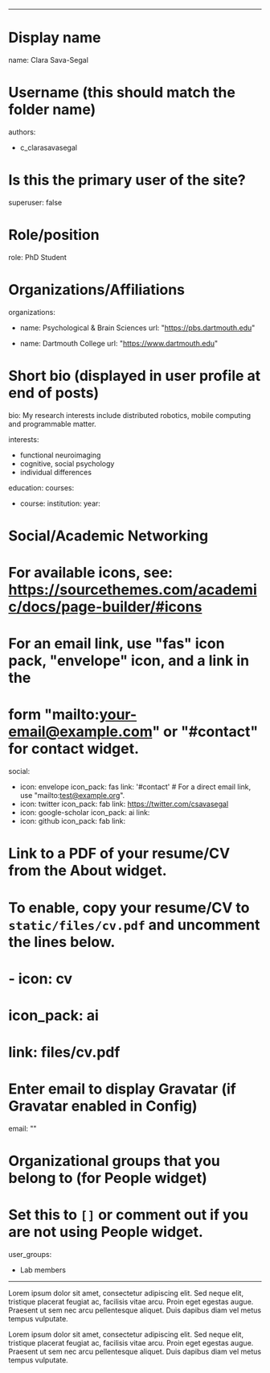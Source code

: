 
---
# Display name
name: Clara Sava-Segal

# Username (this should match the folder name)
authors:
- c_clarasavasegal

# Is this the primary user of the site?
superuser: false

# Role/position
role: PhD Student

# Organizations/Affiliations
organizations:
- name: Psychological & Brain Sciences
  url: "https://pbs.dartmouth.edu"
  
- name: Dartmouth College
  url: "https://www.dartmouth.edu"

# Short bio (displayed in user profile at end of posts)
bio: My research interests include distributed robotics, mobile computing and programmable matter.

interests:
- functional neuroimaging
- cognitive, social psychology
- individual differences

education:
  courses:
  - course: 
    institution:
    year: 

# Social/Academic Networking
# For available icons, see: https://sourcethemes.com/academic/docs/page-builder/#icons
#   For an email link, use "fas" icon pack, "envelope" icon, and a link in the
#   form "mailto:your-email@example.com" or "#contact" for contact widget.
social:
- icon: envelope
  icon_pack: fas
  link: '#contact'  # For a direct email link, use "mailto:test@example.org".
- icon: twitter
  icon_pack: fab
  link: https://twitter.com/csavasegal
- icon: google-scholar
  icon_pack: ai
  link:
- icon: github
  icon_pack: fab
  link: 
# Link to a PDF of your resume/CV from the About widget.
# To enable, copy your resume/CV to `static/files/cv.pdf` and uncomment the lines below.
# - icon: cv
#   icon_pack: ai
#   link: files/cv.pdf

# Enter email to display Gravatar (if Gravatar enabled in Config)
email: ""

# Organizational groups that you belong to (for People widget)
#   Set this to `[]` or comment out if you are not using People widget.
user_groups:
- Lab members
---

Lorem ipsum dolor sit amet, consectetur adipiscing elit. Sed neque elit, tristique placerat feugiat ac, facilisis vitae arcu. Proin eget egestas augue. Praesent ut sem nec arcu pellentesque aliquet. Duis dapibus diam vel metus tempus vulputate.

Lorem ipsum dolor sit amet, consectetur adipiscing elit. Sed neque elit, tristique placerat feugiat ac, facilisis vitae arcu. Proin eget egestas augue. Praesent ut sem nec arcu pellentesque aliquet. Duis dapibus diam vel metus tempus vulputate.



